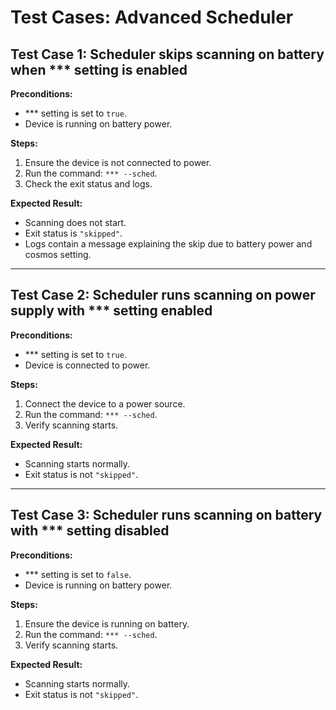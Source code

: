 # Test Cases: Advanced Scheduler

## Test Case 1: Scheduler skips scanning on battery when *** setting is enabled

**Preconditions:**
- *** setting is set to `true`.
- Device is running on battery power.

**Steps:**
1. Ensure the device is not connected to power.
2. Run the command: `*** --sched`.
3. Check the exit status and logs.

**Expected Result:**
- Scanning does not start.
- Exit status is `"skipped"`.
- Logs contain a message explaining the skip due to battery power and cosmos setting.

---

## Test Case 2: Scheduler runs scanning on power supply with *** setting enabled

**Preconditions:**
- *** setting is set to `true`.
- Device is connected to power.

**Steps:**
1. Connect the device to a power source.
2. Run the command: `*** --sched`.
3. Verify scanning starts.

**Expected Result:**
- Scanning starts normally.
- Exit status is not `"skipped"`.

---

## Test Case 3: Scheduler runs scanning on battery with *** setting disabled

**Preconditions:**
- *** setting is set to `false`.
- Device is running on battery power.

**Steps:**
1. Ensure the device is running on battery.
2. Run the command: `*** --sched`.
3. Verify scanning starts.

**Expected Result:**
- Scanning starts normally.
- Exit status is not `"skipped"`.
